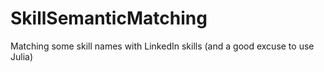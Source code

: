 # SkillSemanticMatching
Matching some skill names with LinkedIn skills (and a good excuse to use Julia)
